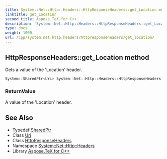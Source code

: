 ```yaml
---
title: System::Net::Http::Headers::HttpResponseHeaders::get_Location method
linktitle: get_Location
second_title: Aspose.TeX for C++
description: 'System::Net::Http::Headers::HttpResponseHeaders::get_Location method. Gets a value of the ''Location'' header in C++.'
type: docs
weight: 1000
url: /cpp/system.net.http.headers/httpresponseheaders/get_location/
---
```

## HttpResponseHeaders::get_Location method


Gets a value of the 'Location' header.

```cpp
System::SharedPtr<Uri> System::Net::Http::Headers::HttpResponseHeaders::get_Location()
```


### ReturnValue

A value of the 'Location' header.

## See Also

* Typedef [SharedPtr](../../../system/sharedptr/)
* Class [Uri](../../../system/uri/)
* Class [HttpResponseHeaders](../)
* Namespace [System::Net::Http::Headers](../../)
* Library [Aspose.TeX for C++](../../../)
